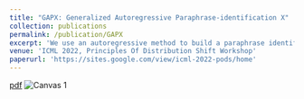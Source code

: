 ```yaml
---
title: "GAPX: Generalized Autoregressive Paraphrase-identification X"
collection: publications
permalink: /publication/GAPX
excerpt: 'We use an autoregressive method to build a paraphrase identification model robust to distribution shift.'
venue: 'ICML 2022, Principles Of Distribution Shift Workshop'
paperurl: 'https://sites.google.com/view/icml-2022-pods/home'
---
```

[pdf](https://yifeizhou02.github.io/yifeizhou.github.io/files/GAPX.pdf)
![Canvas 1](https://user-images.githubusercontent.com/83000332/173618717-570f697c-2671-41aa-96da-1459fc627332.png)
